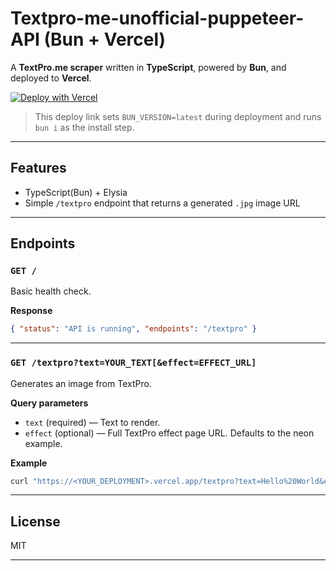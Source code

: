 # Textpro-me-unofficial-puppeteer-API (Bun + Vercel)

A **TextPro.me scraper** written in **TypeScript**, powered by **Bun**, and deployed to **Vercel**.

[![Deploy with Vercel](https://vercel.com/button)](https://vercel.com/new/clone?repository-url=https://github.com/yourusername/textpro-me-scraper&env=BUN_VERSION=latest&build-command=bun%20i)

> This deploy link sets `BUN_VERSION=latest` during deployment and runs `bun i` as the install step.

---

## Features

* TypeScript(Bun) + Elysia
* Simple `/textpro` endpoint that returns a generated `.jpg` image URL

---

## Endpoints

### `GET /`

Basic health check.

**Response**

```json
{ "status": "API is running", "endpoints": "/textpro" }
```

---

### `GET /textpro?text=YOUR_TEXT[&effect=EFFECT_URL]`

Generates an image from TextPro.

**Query parameters**

* `text` (required) — Text to render.
* `effect` (optional) — Full TextPro effect page URL. Defaults to the neon example.

**Example**

```bash
curl "https://<YOUR_DEPLOYMENT>.vercel.app/textpro?text=Hello%20World&effect=https://textpro.me/neon-light-text-effect-online-882.html"
```

---

## License

MIT

---
